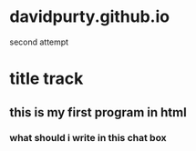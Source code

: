 # davidpurty.github.io
second attempt
<!DOCTYPE html PUBLIC "-//W3C//DTD XHTML 1.0 Strict//EN"
	"http://www.w3.org/TR/xhtml1/DTD/xhtml1-strict.dtd">
<html xmlns="http://www.w3.org/1999/xhtml" xml:lang="en" lang="en">

<head>
	<title>Title Track</title>
	<meta http-equiv="content-type" content="text/html;charset=utf-8" />
	<meta name="generator" content="Geany 1.37.1" />
</head>

<body>
	<h1>title track</h1>
	<h2>this is my first program in html</h2>
	<h3>what should i write in this chat box</h3>
</body>

</html>
